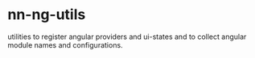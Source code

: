 # nn-ng-utils
utilities to register angular providers and ui-states and to collect angular
module names and configurations.
